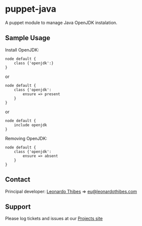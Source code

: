 puppet-java
===========

A puppet module to manage Java OpenJDK instalation.

## Sample Usage
Install OpenJDK:
```puppet
node default {
	class {'openjdk':}
}
```
or
```puppet
node default {
	class {'openjdk':
		ensure => present
	}
}
```
or
```puppet
node default {
	include openjdk
}
```

Removing OpenJDK:
```puppet
node default {
	class {'openjdk':
		ensure => absent
	}
}
```

Contact
-------

Principal developer:
	[Leonardo Thibes](http://leonardothibes.com) => [eu@leonardothibes.com](mailto:eu@leonardothibes.com)

Support
-------

Please log tickets and issues at our [Projects site](https://github.com/leonardothibes/puppet-openjdk/issues)
